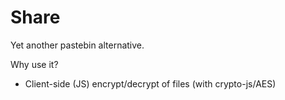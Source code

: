 Share
==================
Yet another pastebin alternative.

Why use it?
* Client-side (JS) encrypt/decrypt of files (with crypto-js/AES)

